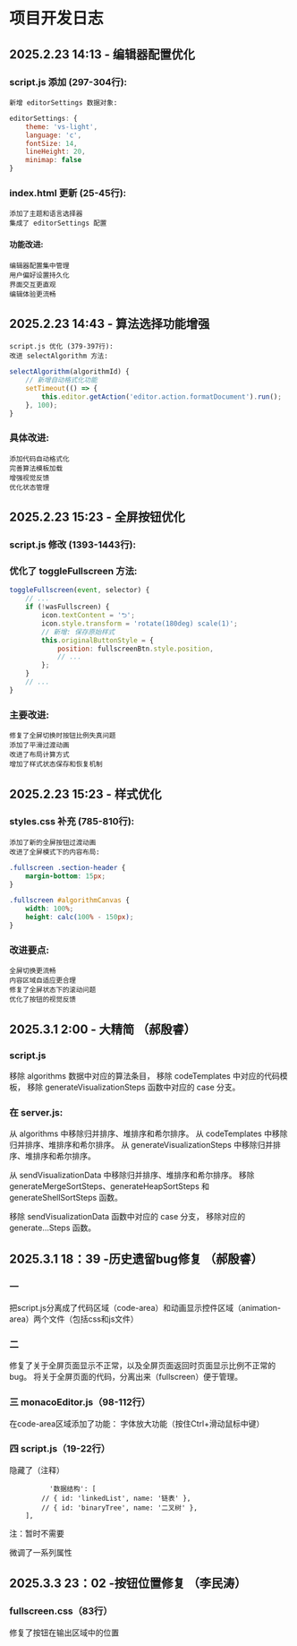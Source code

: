 # 项目开发日志

## 2025.2.23 14:13 - 编辑器配置优化
### script.js 添加 (297-304行):
    新增 editorSettings 数据对象:
```javascript
editorSettings: {
    theme: 'vs-light',
    language: 'c',
    fontSize: 14,
    lineHeight: 20,
    minimap: false
}
```

### index.html 更新 (25-45行):
    添加了主题和语言选择器
    集成了 editorSettings 配置
#### 功能改进:
    编辑器配置集中管理
    用户偏好设置持久化
    界面交互更直观
    编辑体验更流畅


## 2025.2.23 14:43 - 算法选择功能增强
    script.js 优化 (379-397行):
    改进 selectAlgorithm 方法:
```javascript
selectAlgorithm(algorithmId) {
    // 新增自动格式化功能
    setTimeout(() => {
        this.editor.getAction('editor.action.formatDocument').run();
    }, 100);
}
```

### 具体改进:
    添加代码自动格式化
    完善算法模板加载
    增强视觉反馈
    优化状态管理


## 2025.2.23 15:23 - 全屏按钮优化

### script.js 修改 (1393-1443行):
### 优化了 toggleFullscreen 方法:
```javascript
toggleFullscreen(event, selector) {
    // ...
    if (!wasFullscreen) {
        icon.textContent = '⮌';
        icon.style.transform = 'rotate(180deg) scale(1)';
        // 新增: 保存原始样式
        this.originalButtonStyle = {
            position: fullscreenBtn.style.position,
            // ...
        };
    }
    // ...
}
```
### 主要改进:
    修复了全屏切换时按钮比例失真问题
    添加了平滑过渡动画
    改进了布局计算方式
    增加了样式状态保存和恢复机制

## 2025.2.23 15:23 - 样式优化
### styles.css 补充 (785-810行):
    添加了新的全屏按钮过渡动画
    改进了全屏模式下的内容布局:
```css
.fullscreen .section-header {
    margin-bottom: 15px;
}

.fullscreen #algorithmCanvas {
    width: 100%;
    height: calc(100% - 150px);
}
```
### 改进要点:
    全屏切换更流畅
    内容区域自适应更合理
    修复了全屏状态下的滚动问题
    优化了按钮的视觉反馈



## 2025.3.1 2:00 - 大精简 （郝殷睿）
### script.js
移除 algorithms 数据中对应的算法条目，
移除 codeTemplates 中对应的代码模板，
移除 generateVisualizationSteps 函数中对应的 case 分支。

### 在 server.js: 

从 algorithms 中移除归并排序、堆排序和希尔排序。
从 codeTemplates 中移除归并排序、堆排序和希尔排序。
从 generateVisualizationSteps 中移除归并排序、堆排序和希尔排序。

从 sendVisualizationData 中移除归并排序、堆排序和希尔排序。
移除 generateMergeSortSteps、generateHeapSortSteps 和 generateShellSortSteps 函数。

移除 sendVisualizationData 函数中对应的 case 分支，
移除对应的 generate...Steps 函数。


## 2025.3.1 18：39 -历史遗留bug修复 （郝殷睿）
### 一 
把script.js分离成了代码区域（code-area）和动画显示控件区域（animation-area）两个文件（包括css和js文件）

### 二
修复了关于全屏页面显示不正常，以及全屏页面返回时页面显示比例不正常的bug。
将关于全屏页面的代码，分离出来（fullscreen）便于管理。

### 三  monacoEditor.js（98-112行）
在code-area区域添加了功能：
字体放大功能（按住Ctrl+滑动鼠标中键）

### 四 script.js（19-22行）
隐藏了（注释）

              '数据结构': [
            // { id: 'linkedList', name: '链表' },
            // { id: 'binaryTree', name: '二叉树' },
        ],  
注：暂时不需要

微调了一系列属性


## 2025.3.3 23：02 -按钮位置修复 （李民涛）
### fullscreen.css（83行）
修复了按钮在输出区域中的位置

